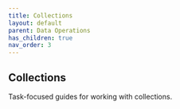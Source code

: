 ```yaml
---
title: Collections
layout: default
parent: Data Operations
has_children: true
nav_order: 3
---
```


## Collections

Task-focused guides for working with collections.
